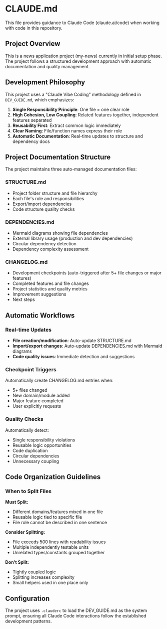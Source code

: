 # CLAUDE.md

This file provides guidance to Claude Code (claude.ai/code) when working with code in this repository.

## Project Overview

This is a news application project (my-news) currently in initial setup phase. The project follows a structured development approach with automatic documentation and quality management.

## Development Philosophy

This project uses a "Claude Vibe Coding" methodology defined in `DEV_GUIDE.md`, which emphasizes:

1. **Single Responsibility Principle**: One file = one clear role
2. **High Cohesion, Low Coupling**: Related features together, independent features separated
3. **Reusability First**: Extract common logic immediately
4. **Clear Naming**: File/function names express their role
5. **Automatic Documentation**: Real-time updates to structure and dependency docs

## Project Documentation Structure

The project maintains three auto-managed documentation files:

### STRUCTURE.md
- Project folder structure and file hierarchy
- Each file's role and responsibilities
- Export/import dependencies
- Code structure quality checks

### DEPENDENCIES.md
- Mermaid diagrams showing file dependencies
- External library usage (production and dev dependencies)
- Circular dependency detection
- Dependency complexity assessment

### CHANGELOG.md
- Development checkpoints (auto-triggered after 5+ file changes or major features)
- Completed features and file changes
- Project statistics and quality metrics
- Improvement suggestions
- Next steps

## Automatic Workflows

### Real-time Updates
- **File creation/modification**: Auto-update STRUCTURE.md
- **Import/export changes**: Auto-update DEPENDENCIES.md with Mermaid diagrams
- **Code quality issues**: Immediate detection and suggestions

### Checkpoint Triggers
Automatically create CHANGELOG.md entries when:
- 5+ files changed
- New domain/module added
- Major feature completed
- User explicitly requests

### Quality Checks
Automatically detect:
- Single responsibility violations
- Reusable logic opportunities
- Code duplication
- Circular dependencies
- Unnecessary coupling

## Code Organization Guidelines

### When to Split Files

**Must Split:**
- Different domains/features mixed in one file
- Reusable logic tied to specific file
- File role cannot be described in one sentence

**Consider Splitting:**
- File exceeds 500 lines with readability issues
- Multiple independently testable units
- Unrelated types/constants grouped together

**Don't Split:**
- Tightly coupled logic
- Splitting increases complexity
- Small helpers used in one place only

## Configuration

The project uses `.clauderc` to load the DEV_GUIDE.md as the system prompt, ensuring all Claude Code interactions follow the established development patterns.

